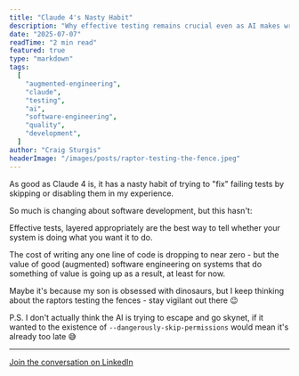 ```yaml
---
title: "Claude 4's Nasty Habit"
description: "Why effective testing remains crucial even as AI makes writing code nearly free"
date: "2025-07-07"
readTime: "2 min read"
featured: true
type: "markdown"
tags:
  [
    "augmented-engineering",
    "claude",
    "testing",
    "ai",
    "software-engineering",
    "quality",
    "development",
  ]
author: "Craig Sturgis"
headerImage: "/images/posts/raptor-testing-the-fence.jpeg"
---
```


As good as Claude 4 is, it has a nasty habit of trying to "fix" failing tests by skipping or disabling them in my experience.

So much is changing about software development, but this hasn't:

Effective tests, layered appropriately are the best way to tell whether your system is doing what you want it to do.

The cost of writing any one line of code is dropping to near zero - but the value of good (augmented) software engineering on systems that do something of value is going up as a result, at least for now.

Maybe it's because my son is obsessed with dinosaurs, but I keep thinking about the raptors testing the fences - stay vigilant out there 😉

P.S. I don't actually think the AI is trying to escape and go skynet, if it wanted to the existence of `--dangerously-skip-permissions` would mean it's already too late 😅

---

[Join the conversation on LinkedIn](https://www.linkedin.com/posts/craigsturgis_as-good-as-claude-4-is-it-has-a-nasty-habit-activity-7348072859937751040-Nl1M/)
